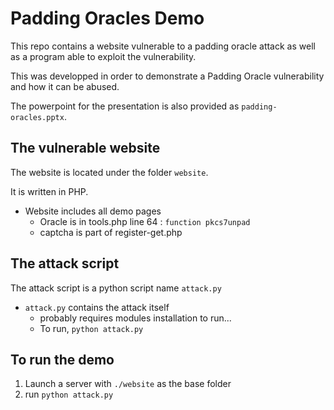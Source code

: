 # Padding Oracles Demo

This repo contains a website vulnerable to a padding oracle attack as well as a program able to exploit the vulnerability. 

This was developped in order to demonstrate a Padding Oracle vulnerability and how it can be abused.

The powerpoint for the presentation is also provided as `padding-oracles.pptx`.

## The vulnerable website

The website is located under the folder `website`. 

It is written in PHP.

- Website includes all demo pages
    - Oracle is in tools.php line 64 : `function pkcs7unpad`
    - captcha is part of register-get.php

## The attack script

The attack script is a python script name `attack.py`

- `attack.py` contains the attack itself
    - probably requires modules installation to run...
    - To run, `python attack.py`

## To run the demo

1. Launch a server with `./website` as the base folder
2. run `python attack.py`
